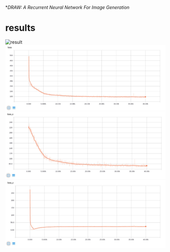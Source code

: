 **DRAW: A Recurrent Neural Network For Image Generation* <br />

# results
![result](./assets/all.gif)
![Total loss](./assets/loss.jpg)
![reconstruction loss](./assets/xloss.jpg)
![KL loss](./assets/zloss.jpg)
